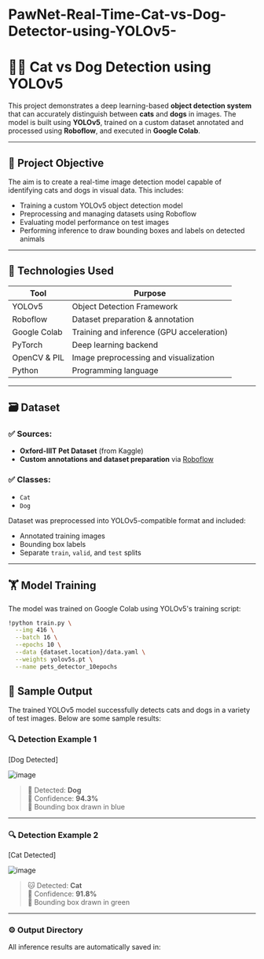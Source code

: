 # PawNet-Real-Time-Cat-vs-Dog-Detector-using-YOLOv5-
# 🐶🐱 Cat vs Dog Detection using YOLOv5

This project demonstrates a deep learning-based **object detection system** that can accurately distinguish between **cats** and **dogs** in images. The model is built using **YOLOv5**, trained on a custom dataset annotated and processed using **Roboflow**, and executed in **Google Colab**.

---

## 📌 Project Objective

The aim is to create a real-time image detection model capable of identifying cats and dogs in visual data. This includes:
- Training a custom YOLOv5 object detection model
- Preprocessing and managing datasets using Roboflow
- Evaluating model performance on test images
- Performing inference to draw bounding boxes and labels on detected animals

---

## 🔧 Technologies Used

| Tool            | Purpose                                   |
|-----------------|--------------------------------------------|
| YOLOv5          | Object Detection Framework                 |
| Roboflow        | Dataset preparation & annotation           |
| Google Colab    | Training and inference (GPU acceleration)  |
| PyTorch         | Deep learning backend                      |
| OpenCV & PIL    | Image preprocessing and visualization      |
| Python          | Programming language                       |

---

## 🗃️ Dataset

### ✅ Sources:
- **Oxford-IIIT Pet Dataset** (from Kaggle)
- **Custom annotations and dataset preparation** via [Roboflow](https://roboflow.com)

### ✅ Classes:
- `Cat`
- `Dog`

Dataset was preprocessed into YOLOv5-compatible format and included:
- Annotated training images
- Bounding box labels
- Separate `train`, `valid`, and `test` splits

---

## 🏋️ Model Training

The model was trained on Google Colab using YOLOv5's training script:

```bash
!python train.py \
  --img 416 \
  --batch 16 \
  --epochs 10 \
  --data {dataset.location}/data.yaml \
  --weights yolov5s.pt \
  --name pets_detector_10epochs 
```
## 📸 Sample Output

The trained YOLOv5 model successfully detects cats and dogs in a variety of test images. Below are some sample results:

### 🔍 Detection Example 1

[Dog Detected]

![image](https://github.com/user-attachments/assets/a9c396fc-0263-4e65-af28-e12807a6f551)

> 🐶 Detected: **Dog**  
> 📏 Confidence: **94.3%**  
> 📍 Bounding box drawn in blue

---

### 🔍 Detection Example 2

[Cat Detected]

![image](https://github.com/user-attachments/assets/2a2727a4-38c0-4647-afbc-bade86a3cc70)

> 🐱 Detected: **Cat**  
> 📏 Confidence: **91.8%**  
> 📍 Bounding box drawn in green

---

### ⚙️ Output Directory

All inference results are automatically saved in:



